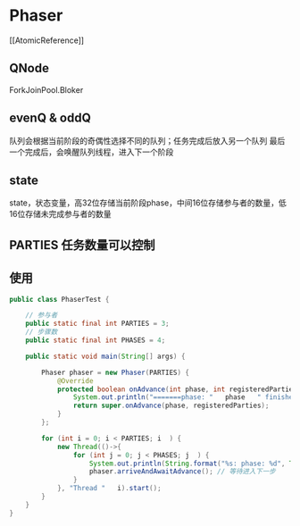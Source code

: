# Phaser
[[AtomicReference]]
## QNode
ForkJoinPool.Bloker
## evenQ & oddQ
队列会根据当前阶段的奇偶性选择不同的队列；任务完成后放入另一个队列
最后一个完成后，会唤醒队列线程，进入下一个阶段
## state
state，状态变量，高32位存储当前阶段phase，中间16位存储参与者的数量，低16位存储未完成参与者的数量
## PARTIES 任务数量可以控制
## 使用
```java
public class PhaserTest {

    // 参与者
    public static final int PARTIES = 3;
    // 步骤数
    public static final int PHASES = 4;

    public static void main(String[] args) {

        Phaser phaser = new Phaser(PARTIES) {
            @Override
            protected boolean onAdvance(int phase, int registeredParties) {
                System.out.println("=======phase: "   phase   " finished=============");
                return super.onAdvance(phase, registeredParties);
            }
        };

        for (int i = 0; i < PARTIES; i  ) {
            new Thread(()->{
                for (int j = 0; j < PHASES; j  ) {
                    System.out.println(String.format("%s: phase: %d", Thread.currentThread().getName(), j));
                    phaser.arriveAndAwaitAdvance(); // 等待进入下一步
                }
            }, "Thread "   i).start();
        }
    }
}

```

